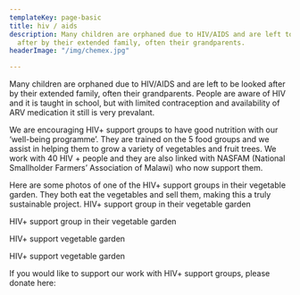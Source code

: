 ```yaml
---
templateKey: page-basic
title: hiv / aids
description: Many children are orphaned due to HIV/AIDS and are left to be looked
  after by their extended family, often their grandparents.
headerImage: "/img/chemex.jpg"

---
```

Many children are orphaned due to HIV/AIDS and are left to be looked after by their extended family, often their grandparents. People are aware of HIV and it is taught in school, but with limited contraception and availability of ARV medication it still is very prevalant.

We are encouraging HIV+ support groups to have good nutrition with our ‘well-being programme’. They are trained on the 5 food groups and we assist in helping them to grow a variety of vegetables and fruit trees. We work with 40 HIV + people and they are also linked with NASFAM (National Smallholder Farmers’ Association of Malawi) who now support them.

Here are some photos of one of the HIV+ support groups in their vegetable garden. They both eat the vegetables and sell them, making this a truly sustainable project.
HIV+ support group in their vegetable garden

HIV+ support group in their vegetable garden

HIV+ support vegetable garden

HIV+ support vegetable garden

If you would like to support our work with HIV+ support groups, please donate here: